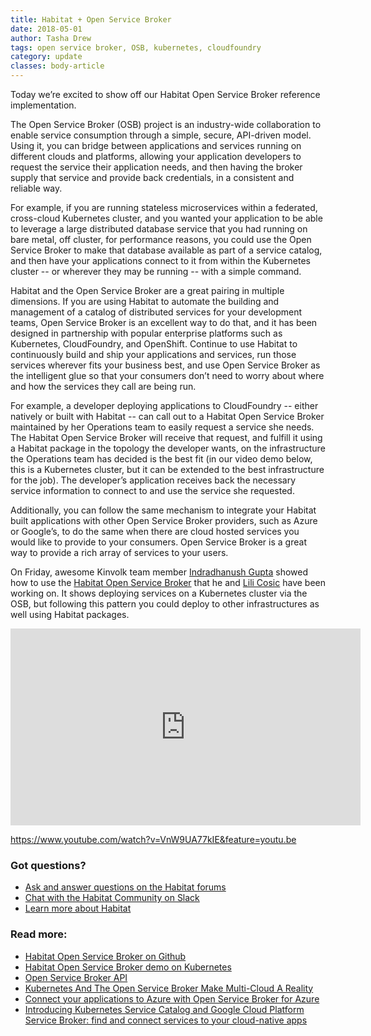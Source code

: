 ```yaml
---
title: Habitat + Open Service Broker 
date: 2018-05-01
author: Tasha Drew
tags: open service broker, OSB, kubernetes, cloudfoundry
category: update
classes: body-article
---
```


Today we’re excited to show off our Habitat Open Service Broker reference implementation. 

The Open Service Broker (OSB) project is an industry-wide collaboration to enable service consumption through a simple, secure, API-driven model. Using it, you can bridge between applications and services running on different clouds and platforms, allowing your application developers to request the service their application needs, and then having the broker supply that service and provide back credentials, in a consistent and reliable way.

For example, if you are running stateless microservices within a federated, cross-cloud Kubernetes cluster, and you wanted your application to be able to leverage a large distributed database service that you had running on bare metal, off cluster, for performance reasons, you could use the Open Service Broker to make that database available as part of a service catalog, and then have your applications connect to it from within the Kubernetes cluster -- or wherever they may be running -- with a simple command. 

Habitat and the Open Service Broker are a great pairing in multiple dimensions. If you are using Habitat to automate the building and management of a catalog of distributed services for your development teams, Open Service Broker is an excellent way to do that, and it has been designed in partnership with popular enterprise platforms such as Kubernetes, CloudFoundry, and OpenShift. Continue to use Habitat to continuously build and ship your applications and services, run those services wherever fits your business best, and use Open Service Broker as the intelligent glue so that your consumers don’t need to worry about where and how the services they call are being run. 

For example, a developer deploying applications to CloudFoundry -- either natively or built with Habitat -- can call out to a Habitat Open Service Broker maintained by her Operations team to easily request a service she needs. The Habitat Open Service Broker will receive that request, and fulfill it using a Habitat package in the topology the developer wants, on the infrastructure the Operations team has decided is the best fit (in our video demo below, this is a Kubernetes cluster, but it can be extended to the best infrastructure for the job). The developer’s application receives back the necessary service information to connect to and use the service she requested. 

Additionally, you can follow the same mechanism to integrate your Habitat built applications with other Open Service Broker providers, such as Azure or Google’s, to do the same when there are cloud hosted services you would like to provide to your consumers. Open Service Broker is a great way to provide a rich array of services to your users.

On Friday, awesome Kinvolk team member [Indradhanush Gupta](https://twitter.com/indradhanush92) showed how to use the [Habitat Open Service Broker](https://github.com/kinvolk/habitat-service-broker) that he and [Lili Cosic](https://twitter.com/LiliCosic) have been working on. It shows deploying services on a Kubernetes cluster via the OSB, but following this pattern you could deploy to other infrastructures as well using Habitat packages.

<iframe width="560" height="315" src="https://www.youtube.com/embed/VnW9UA77kIE" frameborder="0" allow="autoplay; encrypted-media" allowfullscreen></iframe>

https://www.youtube.com/watch?v=VnW9UA77kIE&feature=youtu.be

### Got questions? 
* [Ask and answer questions on the Habitat forums](https://forums.habitat.sh/) 
* [Chat with the Habitat Community on Slack](http://slack.habitat.sh/) 
* [Learn more about Habitat](https://www.habitat.sh/) 

### Read more: 
* [Habitat Open Service Broker on Github](https://github.com/kinvolk/habitat-service-broker) 
* [Habitat Open Service Broker demo on Kubernetes](https://www.youtube.com/watch?v=VnW9UA77kIE&feature=youtu.be)
* [Open Service Broker API](https://www.openservicebrokerapi.org/) 
* [Kubernetes And The Open Service Broker Make Multi-Cloud A Reality](https://www.forbes.com/sites/janakirammsv/2018/04/29/kubernetes-and-the-open-service-broker-make-multi-cloud-a-reality/)
* [Connect your applications to Azure with Open Service Broker for Azure](https://azure.microsoft.com/en-us/blog/connect-your-applications-to-azure-with-open-service-broker-for-azure/) 
* [Introducing Kubernetes Service Catalog and Google Cloud Platform Service Broker: find and connect services to your cloud-native apps](https://cloudplatform.googleblog.com/2018/04/Introducing-Kubernetes-Catalog-and-GCP-Open-Service-Broker.html) 

